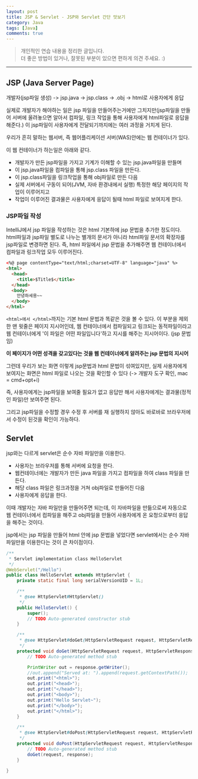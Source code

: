 ```yaml
---
layout: post
title: JSP & Servlet - JSP와 Servlet 간단 맛보기
category: Java
tags: [Java]
comments: true
---
```


> 개인적인 연습 내용을 정리한 글입니다.      
> 더 좋은 방법이 있거나, 잘못된 부분이 있으면 편하게 의견 주세요. :)

<hr>

## JSP (Java Server Page)

개발자(jsp파일 생성) -> jsp.java -> jsp.class -> .obj -> html로 사용자에게 응답

실제로 개발자가 해야하는 일은 jsp 파일을 만들어주는거에만 그치지만(jsp파일을 만들어 서버에 올려놓으면 알아서 컴파일, 링크 작업을 통해 사용자에게 html파일로 응답을 해준다.) 이 jsp파일이 사용자에게 전달되기까지에는 여러 과정을 거치게 된다.

우리가 흔히 말하는 웹서버, 즉 웹어플리케이션 서버(WAS)안에는 웹 컨테이너가 있다.

이 웹 컨테이너가 하는일은 아래와 같다.

- 개발자가 만든 jsp파일을 가지고 기계가 이해할 수 있는 jsp.java파일을 만들며
- 이 jsp.java파일을 컴파일을 통해 jsp.class 파일을 만든다.
- 이 jsp.class파일을 링크작업을 통해 obj파일로 만든 다음
- 실제 서버에서 구동이 되어(JVM, 자바 환경내에서 실행) 특정한 해당 페이지의 작업이 이루어지고
- 작업이 이루어진 결과물은 사용자에게 응답이 될때 html 파일로 보여지게 한다.


### JSP파일 작성

IntelliJ에서 jsp 파일을 작성하는 것은 html 기본하에 jsp 문법을 추가한 정도이다. html파일과 jsp파일 별도로 나누는 별개의 문서가 아니라 html파일 문서의 확장자를 jsp파일로 변경하면 된다. 즉, html 파일에서 jsp 문법을 추가해주면 웹 컨테이너에서 컴파일과 링크작업 모두 이루어진다.

```html
<%@ page contentType="text/html;charset=UTF-8" language="java" %>
<html>
  <head>
    <title>$Title$</title>
  </head>
  <body>
    안녕하세용~~
  </body>
</html>
```

`<html>에서 </html>`까지는 기본 html 문법과 똑같은 것을 볼 수 있다. 이 부분을 제외한 맨 윗줄은 페이지 지시어인데, 웹 컨테이너에서 컴파일되고 링크되는 동적파일이라고 웹 컨테이너에게 '이 파일은 어떤 파일입니다'하고 지시를 해주는 지시어이다. (jsp 문법임)

**이 페이지가 어떤 성격을 갖고있다는 것을 웹 컨테이너에게 알려주는 jsp 문법의 지시어**

그런데 우리가 보는 화면 이렇게 jsp문법과 html 문법이 섞여있지만, 실제 사용자에게 보여지는 화면은 html 파일로 나오는 것을 확인할 수 있다 (-> 개발자 도구 확인, mac = cmd+opt+i)

즉, 사용자에게는 jsp파일을 보여줄 필요가 없고 응답만 해서 사용자에게는 결과물(정적인 파일)만 보여주면 된다.


그리고 jsp파일을 수정할 경우 수정 후 서버를 재 실행하지 않아도 바로바로 브라우저에서 수정이 된것을 확인이 가능하다.


## Servlet

jsp와는 다르게 servlet은 순수 자바 파일만을 이용한다.

- 사용자는 브라우저를 통해 서버에 요청을 한다.
- 웹컨테이너에는 개발자가 만든 java 파일을 가지고 컴파일을 하여 class 파일을 만든다.
- 해당 class 파일은 링크과정을 거쳐 obj파일로 만들어진 다음
- 사용자에게 응답을 한다.

이때 개발자는 자바 파일만을 만들어주면 되는데, 이 자바파일을 만듦으로써 자동으로 웹 컨테이너에서 컴파일을 해주고 obj파일을 만들어 사용자에게 온 요청으로부터 응답을 해주는 것이다.

jsp에서는 jsp 파일을 만들어 html 안에 jsp 문법을 넣었다면 servlet에서는 순수 자바 파일만을 이용한다는 것이 큰 차이점이다.

```java
/**
 * Servlet implementation class HelloServlet
 */
@WebServlet("/Hello")
public class HelloServlet extends HttpServlet {
	private static final long serialVersionUID = 1L;

    /**
     * @see HttpServlet#HttpServlet()
     */
    public HelloServlet() {
        super();
        // TODO Auto-generated constructor stub
    }

	/**
	 * @see HttpServlet#doGet(HttpServletRequest request, HttpServletResponse response)
	 */
	protected void doGet(HttpServletRequest request, HttpServletResponse response) throws ServletException, IOException {
		// TODO Auto-generated method stub

		PrintWriter out = response.getWriter();
		//out.append("Served at: ").append(request.getContextPath());
		out.print("<html>");
		out.print("<head>");
		out.print("</head>");
		out.print("<body>");
		out.print("Hello Servlet~");
		out.print("</body>");
		out.print("</html>");
	}

	/**
	 * @see HttpServlet#doPost(HttpServletRequest request, HttpServletResponse response)
	 */
	protected void doPost(HttpServletRequest request, HttpServletResponse response) throws ServletException, IOException {
		// TODO Auto-generated method stub
		doGet(request, response);
	}

}
```

